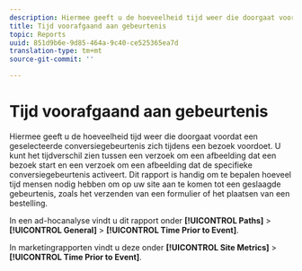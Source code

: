 ```yaml
---
description: Hiermee geeft u de hoeveelheid tijd weer die doorgaat voordat een geselecteerde conversiegebeurtenis zich tijdens een bezoek voordoet. U kunt het tijdverschil zien tussen een verzoek om een afbeelding waarmee een bezoek begint en een verzoek om een afbeelding waarmee de specifieke conversiegebeurtenis wordt geactiveerd. Dit rapport is handig om te bepalen hoeveel tijd mensen nodig hebben om op uw site aan te komen tot een geslaagde gebeurtenis, zoals het verzenden van een formulier of het plaatsen van een bestelling.
title: Tijd voorafgaand aan gebeurtenis
topic: Reports
uuid: 851d9b6e-9d85-464a-9c40-ce525365ea7d
translation-type: tm+mt
source-git-commit: ''

---
```



# Tijd voorafgaand aan gebeurtenis

Hiermee geeft u de hoeveelheid tijd weer die doorgaat voordat een geselecteerde conversiegebeurtenis zich tijdens een bezoek voordoet. U kunt het tijdverschil zien tussen een verzoek om een afbeelding dat een bezoek start en een verzoek om een afbeelding dat de specifieke conversiegebeurtenis activeert. Dit rapport is handig om te bepalen hoeveel tijd mensen nodig hebben om op uw site aan te komen tot een geslaagde gebeurtenis, zoals het verzenden van een formulier of het plaatsen van een bestelling.

In een ad-hocanalyse vindt u dit rapport onder **[!UICONTROL Paths]** > **[!UICONTROL General]** > **[!UICONTROL Time Prior to Event]**.

In marketingrapporten vindt u deze onder **[!UICONTROL Site Metrics]** > **[!UICONTROL Time Prior to Event]**.
